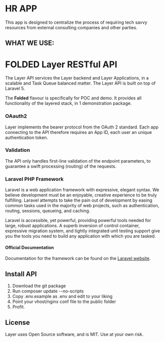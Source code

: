 # HR APP
This app is designed to centralize the process of requiring tech savvy resources from external consulting companies and other parties. 

## WHAT WE USE:
# FOLDED Layer RESTful API
The Layer API services the Layer backend and Layer Applications, in a scalable and Task Queue balanced matter.
The Layer API is built on top of Laravel 5.

The **Folded** flavour is specifically for POC and demo. It provides all functionality of the layered stack, in 1 demonstration package.

### OAauth2
Layer implements the bearer protocol from the OAuth 2 standard. 
Each app connecting to the API therefore requires an App ID, each user an unique authentication token.

### Validation
The API only handles first-line validation of the endpoint parameters, to guarantee a swift processing (routing) of the requests.

### Laravel PHP Framework
Laravel is a web application framework with expressive, elegant syntax. We believe development must be an enjoyable, creative experience to be truly fulfilling. Laravel attempts to take the pain out of development by easing common tasks used in the majority of web projects, such as authentication, routing, sessions, queueing, and caching.

Laravel is accessible, yet powerful, providing powerful tools needed for large, robust applications. A superb inversion of control container, expressive migration system, and tightly integrated unit testing support give you the tools you need to build any application with which you are tasked.

#### Official Documentation
Documentation for the framework can be found on the [Laravel website](http://laravel.com/docs).

## Install API
1. Download the git package
1. Run composer update --no-scripts
1. Copy .env.example as .env and edit to your liking
1. Point your vhost/nginx conf file to the public folder
1. Profit.

## License
Layer uses Open Source software, and is MIT.
Use at your own risk.